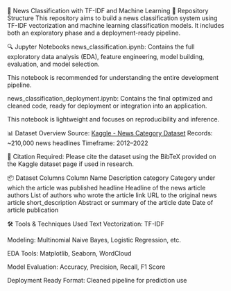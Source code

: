 📰 News Classification with TF-IDF and Machine Learning
📁 Repository Structure
This repository aims to build a news classification system using TF-IDF vectorization and machine learning classification models. It includes both an exploratory phase and a deployment-ready pipeline.

🔍 Jupyter Notebooks
news_classification.ipynb:
Contains the full exploratory data analysis (EDA), feature engineering, model building, evaluation, and model selection.

This notebook is recommended for understanding the entire development pipeline.

news_classification_deployment.ipynb:
Contains the final optimized and cleaned code, ready for deployment or integration into an application.

This notebook is lightweight and focuses on reproducibility and inference.

📊 Dataset Overview
Source: [Kaggle - News Category Dataset](https://www.kaggle.com/datasets/rmisra/news-category-dataset/data)
Records: ~210,000 news headlines
Timeframe: 2012–2022

📝 Citation Required: Please cite the dataset using the BibTeX provided on the Kaggle dataset page if used in research.

📦 Dataset Columns
Column Name	Description
category	Category under which the article was published
headline	Headline of the news article
authors	List of authors who wrote the article
link	URL to the original news article
short_description	Abstract or summary of the article
date	Date of article publication

🛠️ Tools & Techniques Used
Text Vectorization: TF-IDF

Modeling: Multinomial Naive Bayes, Logistic Regression, etc.

EDA Tools: Matplotlib, Seaborn, WordCloud

Model Evaluation: Accuracy, Precision, Recall, F1 Score

Deployment Ready Format: Cleaned pipeline for prediction use
